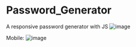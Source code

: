 # Password_Generator
A responsive password generator with JS
![image](https://github.com/JoaoHenriqueDeSouza/Password_Generator/assets/130799653/068bfec2-c994-4022-a7d6-ebc0b01f7565)
























Mobile:
                                                       ![image](https://github.com/JoaoHenriqueDeSouza/Password_Generator/assets/130799653/3fb78251-945b-4729-a554-7afd1913c81b)

